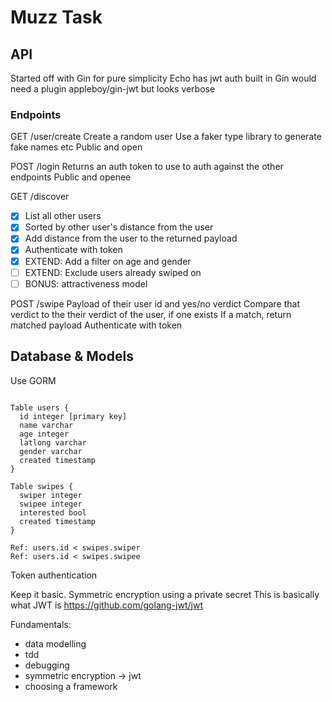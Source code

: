 # Muzz Task


## API

Started off with Gin for pure simplicity
Echo has jwt auth built in
Gin would need a plugin appleboy/gin-jwt but looks verbose


### Endpoints


GET /user/create
Create a random user
Use a faker type library to generate fake names etc
Public and open

POST /login
Returns an auth token to use to auth against the other endpoints
Public and openee

GET /discover
- [x] List all other users
- [x] Sorted by other user's distance from the user
- [x] Add distance from the user to the returned payload
- [x] Authenticate with token 
- [x] EXTEND: Add a filter on age and gender
- [ ] EXTEND: Exclude users already swiped on
- [ ] BONUS: attractiveness model

POST /swipe
Payload of their user id and yes/no verdict
Compare that verdict to the their verdict of the user, if one exists
If a match, return matched payload
Authenticate with token



## Database & Models

Use GORM

```

Table users {
  id integer [primary key]
  name varchar
  age integer
  latlong varchar
  gender varchar
  created timestamp
}

Table swipes {
  swiper integer
  swipee integer
  interested bool
  created timestamp
}

Ref: users.id < swipes.swiper
Ref: users.id < swipes.swipee

```


Token authentication

Keep it basic. Symmetric encryption using a private secret
This is basically what JWT is
https://github.com/golang-jwt/jwt



Fundamentals:
- data modelling
- tdd
- debugging
- symmetric encryption -> jwt
- choosing a framework
